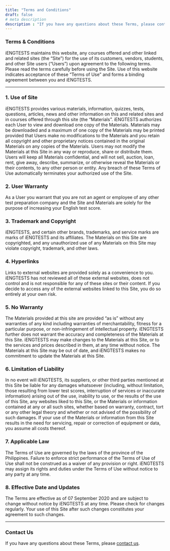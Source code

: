 ```yaml
---
title: "Terms and Conditions"
draft: false
# meta description
description : "If you have any questions about these Terms, please contact us."
---
```


### Terms & Conditions

iENGTESTS maintains this website, any courses offered and other linked and related sites (the “Site”) for the use of its customers, vendors, students, and other Site users (“Users”) upon agreement to the following terms. Please read the terms carefully before using the Site. Use of this website indicates acceptance of these “Terms of Use” and forms a binding agreement between you and iENGTESTS.
________________________________________
### 1. Use of Site

iENGTESTS provides various materials, information, quizzes, tests, questions, articles, news and other information on this and related sites and in courses offered through this site (the “Materials”. iENGTESTS authorizes each User to view and download one copy of the Materials. Materials may be downloaded and a maximum of one copy of the Materials may be printed provided that Users make no modifications to the Materials and you retain all copyright and other proprietary notices contained in the original Materials on any copies of the Materials. Users may not modify the Materials at this Site in any way or reproduce, share or distribute them. Users will keep all Materials confidential, and will not sell, auction, loan, rent, give away, describe, summarize, or otherwise reveal the Materials or their contents, to any other person or entity. Any breach of these Terms of Use automatically terminates your authorized use of the Site.


### 2. User Warranty

As a User you warrant that you are not an agent or employee of any other test preparation company and the Site and Materials are solely for the purpose of increasing your English test score.


### 3. Trademark and Copyright

iENGTESTS, and certain other brands, trademarks, and service marks are marks of iENGTESTS and its affiliates. The Materials on this Site are copyrighted, and any unauthorized use of any Materials on this Site may violate copyright, trademark, and other laws.


### 4. Hyperlinks

Links to external websites are provided solely as a convenience to you. iENGTESTS has not reviewed all of these external websites, does not control and is not responsible for any of these sites or their content. If you decide to access any of the external websites linked to this Site, you do so entirely at your own risk.


### 5. No Warranty

The Materials provided at this site are provided “as is” without any warranties of any kind including warranties of merchantability, fitness for a particular purpose, or non-infringement of intellectual property. iENGTESTS further does not warrant the accuracy and completeness of the Materials at this Site. iENGTESTS may make changes to the Materials at this Site, or to the services and prices described in them, at any time without notice. The Materials at this Site may be out of date, and iENGTESTS makes no commitment to update the Materials at this Site.


### 6. Limitation of Liability

In no event will iENGTESTS, its suppliers, or other third parties mentioned at this Site be liable for any damages whatsoever (including, without limitation, those resulting from lower test scores, interruption of services or inaccurate information) arising out of the use, inability to use, or the results of the use of this Site, any websites liked to this Site, or the Materials or information contained at any or all such sites, whether based on warranty, contract, tort or any other legal theory and whether or not advised of the possibility of such damages. If your use of the Materials or information from this Site results in the need for servicing, repair or correction of equipment or data, you assume all costs thereof.


### 7. Applicable Law

The Terms of Use are governed by the laws of the province of the Philippines. Failure to enforce strict performance of the Terms of Use of Use shall not be construed as a waiver of any provision or right. iENGTESTS may assign its rights and duties under the Terms of Use without notice to any party at any time.


### 8. Effective Date and Updates

The Terms are effective as of 07 September 2020 and are subject to change without notice by iENGTESTS at any time. Please check for changes regularly. Your use of this Site after such changes constitutes your agreement to such changes.

________________________________________
### Contact Us

If you have any questions about these Terms, please [contact us](https://iengtests.com/contact).